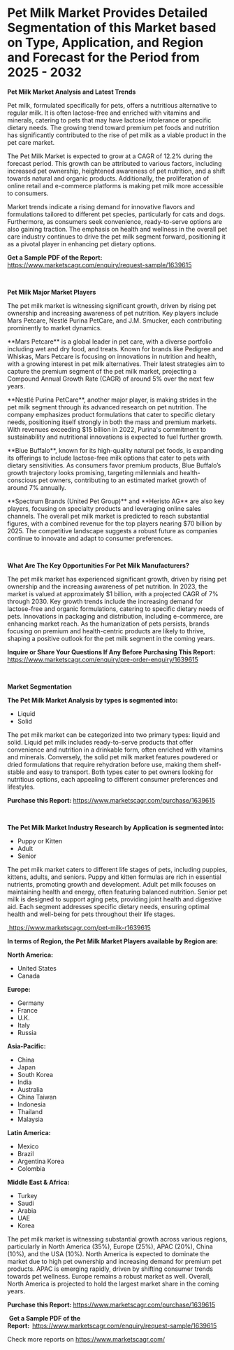<p><h1>Pet Milk Market Provides Detailed Segmentation of this Market based on Type, Application, and Region and Forecast for the Period from 2025 - 2032</h1></p><p><strong>Pet Milk Market Analysis and Latest Trends</strong></p>
<p><p>Pet milk, formulated specifically for pets, offers a nutritious alternative to regular milk. It is often lactose-free and enriched with vitamins and minerals, catering to pets that may have lactose intolerance or specific dietary needs. The growing trend toward premium pet foods and nutrition has significantly contributed to the rise of pet milk as a viable product in the pet care market.</p><p>The Pet Milk Market is expected to grow at a CAGR of 12.2% during the forecast period. This growth can be attributed to various factors, including increased pet ownership, heightened awareness of pet nutrition, and a shift towards natural and organic products. Additionally, the proliferation of online retail and e-commerce platforms is making pet milk more accessible to consumers. </p><p>Market trends indicate a rising demand for innovative flavors and formulations tailored to different pet species, particularly for cats and dogs. Furthermore, as consumers seek convenience, ready-to-serve options are also gaining traction. The emphasis on health and wellness in the overall pet care industry continues to drive the pet milk segment forward, positioning it as a pivotal player in enhancing pet dietary options.</p></p>
<p><strong>Get a Sample PDF of the Report:&nbsp;</strong> <a href="https://www.marketscagr.com/enquiry/request-sample/1639615?utm_campaign=3263&utm_medium=2&utm_source=Github&utm_content=ia&utm_term=07042025&utm_id=pet-milk">https://www.marketscagr.com/enquiry/request-sample/1639615</a></p>
<p>&nbsp;</p>
<p><strong>Pet Milk Major Market Players</strong></p>
<p><p>The pet milk market is witnessing significant growth, driven by rising pet ownership and increasing awareness of pet nutrition. Key players include Mars Petcare, Nestlé Purina PetCare, and J.M. Smucker, each contributing prominently to market dynamics.</p><p>**Mars Petcare** is a global leader in pet care, with a diverse portfolio including wet and dry food, and treats. Known for brands like Pedigree and Whiskas, Mars Petcare is focusing on innovations in nutrition and health, with a growing interest in pet milk alternatives. Their latest strategies aim to capture the premium segment of the pet milk market, projecting a Compound Annual Growth Rate (CAGR) of around 5% over the next few years.</p><p>**Nestlé Purina PetCare**, another major player, is making strides in the pet milk segment through its advanced research on pet nutrition. The company emphasizes product formulations that cater to specific dietary needs, positioning itself strongly in both the mass and premium markets. With revenues exceeding $15 billion in 2022, Purina's commitment to sustainability and nutritional innovations is expected to fuel further growth.</p><p>**Blue Buffalo**, known for its high-quality natural pet foods, is expanding its offerings to include lactose-free milk options that cater to pets with dietary sensitivities. As consumers favor premium products, Blue Buffalo’s growth trajectory looks promising, targeting millennials and health-conscious pet owners, contributing to an estimated market growth of around 7% annually.</p><p>**Spectrum Brands (United Pet Group)** and **Heristo AG** are also key players, focusing on specialty products and leveraging online sales channels. The overall pet milk market is predicted to reach substantial figures, with a combined revenue for the top players nearing $70 billion by 2025. The competitive landscape suggests a robust future as companies continue to innovate and adapt to consumer preferences.</p></p>
<p>&nbsp;</p>
<p><strong>What Are The Key Opportunities For Pet Milk Manufacturers?</strong></p>
<p><p>The pet milk market has experienced significant growth, driven by rising pet ownership and the increasing awareness of pet nutrition. In 2023, the market is valued at approximately $1 billion, with a projected CAGR of 7% through 2030. Key growth trends include the increasing demand for lactose-free and organic formulations, catering to specific dietary needs of pets. Innovations in packaging and distribution, including e-commerce, are enhancing market reach. As the humanization of pets persists, brands focusing on premium and health-centric products are likely to thrive, shaping a positive outlook for the pet milk segment in the coming years.</p></p>
<p><strong>Inquire or Share Your Questions If Any Before Purchasing This Report:</strong> <a href="https://www.marketscagr.com/enquiry/pre-order-enquiry/1639615?utm_campaign=3263&utm_medium=2&utm_source=Github&utm_content=ia&utm_term=07042025&utm_id=pet-milk">https://www.marketscagr.com/enquiry/pre-order-enquiry/1639615</a></p>
<p>&nbsp;</p>
<p><strong>Market Segmentation</strong></p>
<p><strong>The Pet Milk Market Analysis by types is segmented into:</strong></p>
<p><ul><li>Liquid</li><li>Solid</li></ul></p>
<p><p>The pet milk market can be categorized into two primary types: liquid and solid. Liquid pet milk includes ready-to-serve products that offer convenience and nutrition in a drinkable form, often enriched with vitamins and minerals. Conversely, the solid pet milk market features powdered or dried formulations that require rehydration before use, making them shelf-stable and easy to transport. Both types cater to pet owners looking for nutritious options, each appealing to different consumer preferences and lifestyles.</p></p>
<p><strong>Purchase this Report:&nbsp;</strong><a href="https://www.marketscagr.com/purchase/1639615?utm_campaign=3263&utm_medium=2&utm_source=Github&utm_content=ia&utm_term=07042025&utm_id=pet-milk">https://www.marketscagr.com/purchase/1639615</a></p>
<p>&nbsp;</p>
<p><strong>The Pet Milk Market Industry Research by Application is segmented into:</strong></p>
<p><ul><li>Puppy or Kitten</li><li>Adult</li><li>Senior</li></ul></p>
<p><p>The pet milk market caters to different life stages of pets, including puppies, kittens, adults, and seniors. Puppy and kitten formulas are rich in essential nutrients, promoting growth and development. Adult pet milk focuses on maintaining health and energy, often featuring balanced nutrition. Senior pet milk is designed to support aging pets, providing joint health and digestive aid. Each segment addresses specific dietary needs, ensuring optimal health and well-being for pets throughout their life stages.</p></p>
<p><a href="https://www.marketscagr.com/pet-milk-r1639615?utm_campaign=3263&utm_medium=2&utm_source=Github&utm_content=ia&utm_term=07042025&utm_id=pet-milk">&nbsp;https://www.marketscagr.com/pet-milk-r1639615</a></p>
<p><strong>In terms of Region, the Pet Milk Market Players available by Region are:</strong></p>
<p>
    <p> <strong> North America: </strong>
        <ul>
            <li>United States</li>
            <li>Canada</li>
        </ul>
        </p> 
    <p> <strong> Europe: </strong>
        <ul>
            <li>Germany</li>
            <li>France</li>
            <li>U.K.</li>
            <li>Italy</li>
            <li>Russia</li>
        </ul>
        </p> 
    <p> <strong> Asia-Pacific: </strong>
        <ul>
            <li>China</li>
            <li>Japan</li>
            <li>South Korea</li>
            <li>India</li>
            <li>Australia</li>
            <li>China Taiwan</li>
            <li>Indonesia</li>
            <li>Thailand</li>
            <li>Malaysia</li>
        </ul>
        </p> 
    <p> <strong> Latin America: </strong>
        <ul>
            <li>Mexico</li>
            <li>Brazil</li>
            <li>Argentina Korea</li>
            <li>Colombia</li>
        </ul>
        </p> 
    <p> <strong> Middle East & Africa: </strong>
        <ul>
            <li>Turkey</li>
            <li>Saudi</li>
            <li>Arabia</li>
            <li>UAE</li>
            <li>Korea</li>
        </ul>
    </p>
    </p>
<p><p>The pet milk market is witnessing substantial growth across various regions, particularly in North America (35%), Europe (25%), APAC (20%), China (10%), and the USA (10%). North America is expected to dominate the market due to high pet ownership and increasing demand for premium pet products. APAC is emerging rapidly, driven by shifting consumer trends towards pet wellness. Europe remains a robust market as well. Overall, North America is projected to hold the largest market share in the coming years.</p></p>
<p><strong>Purchase this Report: </strong><a href="https://www.marketscagr.com/purchase/1639615?utm_campaign=3263&utm_medium=2&utm_source=Github&utm_content=ia&utm_term=07042025&utm_id=pet-milk">https://www.marketscagr.com/purchase/1639615</a></p>
<p>&nbsp;<strong>Get a Sample PDF of the Report:&nbsp;&nbsp;</strong><a href="https://www.marketscagr.com/enquiry/request-sample/1639615?utm_campaign=3263&utm_medium=2&utm_source=Github&utm_content=ia&utm_term=07042025&utm_id=pet-milk">https://www.marketscagr.com/enquiry/request-sample/1639615</a></p>
<p><strong></strong></p>
<p>Check more reports on <a href="https://www.marketscagr.com/?utm_campaign=3263&utm_medium=2&utm_source=Github&utm_content=ia&utm_term=07042025&utm_id=pet-milk">https://www.marketscagr.com/</a></p>